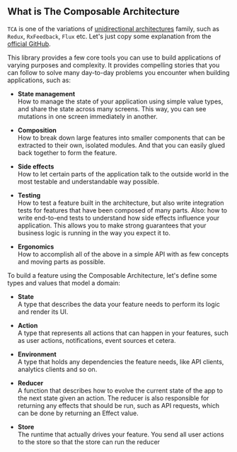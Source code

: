 ## What is The Composable Architecture

`TCA` is one of the variations of [unidirectional architectures](https://medium.com/@atimca/how-to-cook-reactive-programming-part-1-unidirectional-architectures-introduction-5c73f3f7793d) family, such as `Redux`, `RxFeedback`, `Flux` etc. Let's just copy some explanation from the [official GitHub](https://github.com/pointfreeco/swift-composable-architecture).

This library provides a few core tools you can use to build applications of varying purposes and complexity. It provides compelling stories that you can follow to solve many day-to-day problems you encounter when building applications, such as:

* **State management**
 <br> How to manage the state of your application using simple value types, and share the state across many screens. This way, you can see mutations in one screen immediately in another.

* **Composition**
 <br> How to break down large features into smaller components that can be extracted to their own, isolated modules. And that you can easily glued back together to form the feature.

* **Side effects**
 <br> How to let certain parts of the application talk to the outside world in the most testable and understandable way possible.

* **Testing**
 <br> How to test a feature built in the architecture, but also write integration tests for features that have been composed of many parts. Also: how to write end-to-end tests to understand how side effects influence your application. This allows you to make strong guarantees that your business logic is running in the way you expect it to.

* **Ergonomics**
 <br> How to accomplish all of the above in a simple API with as few concepts and moving parts as possible.

To build a feature using the Composable Architecture, let's define some types and values that model a domain:

* **State**
 <br> A type that describes the data your feature needs to perform its logic and render its UI.

* **Action**
 <br> A type that represents all actions that can happen in your features, such as user actions, notifications, event sources et cetera.

* **Environment**
 <br> A type that holds any dependencies the feature needs, like API clients, analytics clients and so on.

* **Reducer**
 <br> A function that describes how to evolve the current state of the app to the next state given an action. The reducer is also responsible for returning any effects that should be run, such as API requests, which can be done by returning an Effect value.

* **Store**
 <br> The runtime that actually drives your feature. You send all user actions to the store so that the store can run the reducer 
